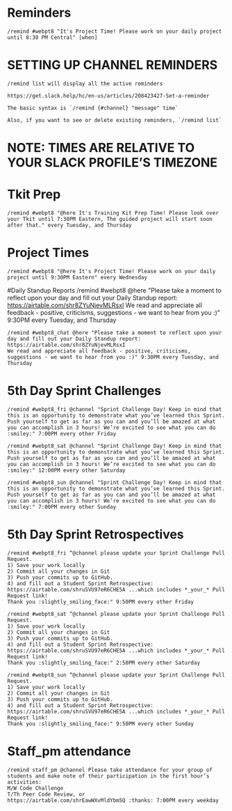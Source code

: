 # Reminders

    /remind #webpt8 "It's Project Time! Please work on your daily project until 8:30 PM Central" [when]

# SETTING UP CHANNEL REMINDERS


    /remind list will display all the active reminders

    https://get.slack.help/hc/en-us/articles/208423427-Set-a-reminder

    The basic syntax is `/remind {#channel} "message" time`

    Also, if you want to see or delete existing reminders, `/remind list`

# NOTE: TIMES ARE RELATIVE TO YOUR SLACK PROFILE’S TIMEZONE

# Tkit Prep
    /remind #webpt8 "@here It's Training Kit Prep Time! Please look over your Tkit until 7:30PM Eastern, The guided project will start soon after that." every Tuesday, and Thursday

# Project Times
    /remind #webpt8 "@here It's Project Time! Please work on your daily project until 9:30PM Eastern" every Wednesday 

#Daily Standup Reports
    /remind #webpt8 @here "Please take a moment to reflect upon your day and fill out your Daily Standup report:
    https://airtable.com/shr8ZYuNjevMLRsxI
    We read and appreciate all feedback - positive, criticisms, suggestions - we want to hear from you :)" 9:30PM every Tuesday, and Thursday

    /remind #webpt8_chat @here "Please take a moment to reflect upon your day and fill out your Daily Standup report:
    https://airtable.com/shr8ZYuNjevMLRsxI
    We read and appreciate all feedback - positive, criticisms, suggestions - we want to hear from you :)" 9:30PM every Tuesday, and Thursday

# 5th Day Sprint Challenges
    /remind #webpt8_fri @channel "Sprint Challenge Day! Keep in mind that this is an opportunity to demonstrate what you’ve learned this Sprint. Push yourself to get as far as you can and you’ll be amazed at what you can accomplish in 3 hours! We’re excited to see what you can do :smiley:" 7:00PM every other Friday

    /remind #webpt8_sat @channel "Sprint Challenge Day! Keep in mind that this is an opportunity to demonstrate what you’ve learned this Sprint. Push yourself to get as far as you can and you’ll be amazed at what you can accomplish in 3 hours! We’re excited to see what you can do :smiley:" 12:00PM every other Saturday

    /remind #webpt8_sun @channel "Sprint Challenge Day! Keep in mind that this is an opportunity to demonstrate what you’ve learned this Sprint. Push yourself to get as far as you can and you’ll be amazed at what you can accomplish in 3 hours! We’re excited to see what you can do :smiley:" 7:00PM every other Sunday

# 5th Day Sprint Retrospectives
    /remind #webpt8_fri “@channel please update your Sprint Challenge Pull Request.
    1) Save your work locally
    2) Commit all your changes in Git
    3) Push your commits up to GitHub.
    4) and fill out a Student Sprint Retrospective: https://airtable.com/shruSVU97eR6CHE5A ...which includes *_your_* Pull Request link!
    Thank you :slightly_smiling_face:" 9:50PM every other Friday

    /remind #webpt8_sat “@channel please update your Sprint Challenge Pull Request.
    1) Save your work locally
    2) Commit all your changes in Git
    3) Push your commits up to GitHub.
    4) and fill out a Student Sprint Retrospective: https://airtable.com/shruSVU97eR6CHE5A ...which includes *_your_* Pull Request link!
    Thank you :slightly_smiling_face:" 2:50PM every other Saturday

    /remind #webpt8_sun “@channel please update your Sprint Challenge Pull Request.
    1) Save your work locally
    2) Commit all your changes in Git
    3) Push your commits up to GitHub.
    4) and fill out a Student Sprint Retrospective: https://airtable.com/shruSVU97eR6CHE5A ...which includes *_your_* Pull Request link!
    Thank you :slightly_smiling_face:" 9:50PM every other Sunday

# Staff_pm attendance
    /remind staff_pm @channel Please take attendance for your group of students and make note of their participation in the first hour’s activities:
    M/W Code Challenge
    T/Th Peer Code Review, or
    https://airtable.com/shrEawWXvMldYbm5Q :thanks: 7:00PM every weekday
